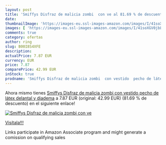 ```yaml
---
layout: post
title: 'Smiffys Disfraz de malicia zombi  con ve al 81.69 % de descuento'
date: 
thumbnailImage: 'https://images-eu.ssl-images-amazon.com/images/I/41soXGV0jbL._SL200_.jpg'
images: [ 'https://images-eu.ssl-images-amazon.com/images/I/41soXGV0jbL._SL200_.jpg' ]
comments: true
category: ofertas
author: ring
slug: B00I8S4XFE
description:
actualPrice: 7.87 EUR
currency: EUR
price: 7.87
comparePrice: 42.99 EUR
inStock: true
prodname: 'Smiffys Disfraz de malicia zombi  con vestido  pecho de látex  delantal y diadema'
---
```


Ahora mismo tienes [Smiffys Disfraz de malicia zombi  con vestido  pecho de látex  delantal y diadema](https://www.amazon.es/dp/B00I8S4XFE/?tag=tolees-21) a 7.87 EUR (original: 42.99 EUR) (81.69 %  de descuento) en el siguiente enlace!

[![Smiffys Disfraz de malicia zombi  con ve](https://images-eu.ssl-images-amazon.com/images/I/41soXGV0jbL._SL200_.jpg)](https://www.amazon.es/dp/B00I8S4XFE/?tag=tolees-21)

[Visítala!!!](https://www.amazon.es/dp/B00I8S4XFE/?tag=tolees-21)

Links participate in Amazon Associate program and might generate a comission on qualifying sales
